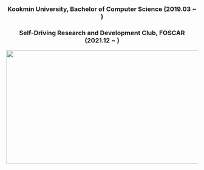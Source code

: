 <div align="center">
  <h3>Kookmin University, Bachelor of Computer Science (2019.03 ~ )</h3>   
  <h3>Self-Driving Research and Development Club, FOSCAR (2021.12 ~ )</h3> 
  <p align="center">
  <img src="https://github.com/Kyuhyun-Cho/kyuhyun-cho/assets/97654622/82ce7c70-5de2-4da5-803d-b440b84d3691" width=800 height=300>
  </p>
</div>

